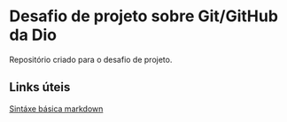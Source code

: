 # Desafio de projeto sobre Git/GitHub da Dio
Repositório criado para o desafio de projeto.

## Links úteis
[Sintáxe básica markdown](https://markdown.net.br/sintaxe-basica/)
